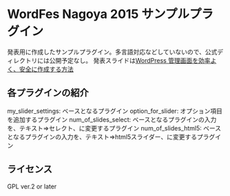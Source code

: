 # WordFes Nagoya 2015 サンプルプラグイン

発表用に作成したサンプルプラグイン。多言語対応などしていないので、公式ディレクトリには公開予定なし。
発表スライドは[WordPress 管理画面を効率よく、安全に作成する方法](http://www.slideshare.net/ounziw/wordpress-52120962)

## 各プラグインの紹介

my_slider_settings: ベースとなるプラグイン
option_for_slider: オプション項目を追加するプラグイン
num_of_slides_select: ベースとなるプラグインの入力を、テキスト=>セレクト、に変更するプラグイン
num_of_slides_html5: ベースとなるプラグインの入力を、テキスト=>html5スライダー、に変更するプラグイン

## ライセンス
GPL ver.2 or later